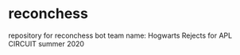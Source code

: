 # reconchess
repository for reconchess bot 
team name: Hogwarts Rejects 
for APL CIRCUIT summer 2020
